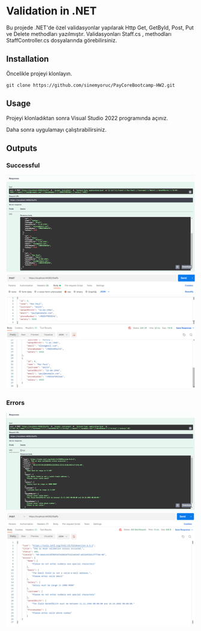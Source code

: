 # Validation in .NET
Bu projede .NET'de özel validasyonlar yapılarak Http Get, GetById, Post, Put ve Delete methodları yazılmıştır.
Validasyonları Staff.cs , methodları StaffController.cs dosyalarında görebilirsiniz.

## Installation
Öncelikle projeyi klonlayın.

```
git clone https://github.com/sinemyoruc/PayCoreBootcamp-HW2.git
```

## Usage
Projeyi klonladıktan sonra Visual Studio 2022 programında açınız.

Daha sonra uygulamayı çalıştırabilirsiniz.


## Outputs

### Successful
![Swagger](SinemYoruc-Odev2/Screenshots/swagger-successfull.png)
![Postman](SinemYoruc-Odev2/Screenshots/postman-successfull.png)

### Errors
![Swagger](SinemYoruc-Odev2/Screenshots/swagger-errors.png)
![Postman](SinemYoruc-Odev2/Screenshots/postman-errors.png)
